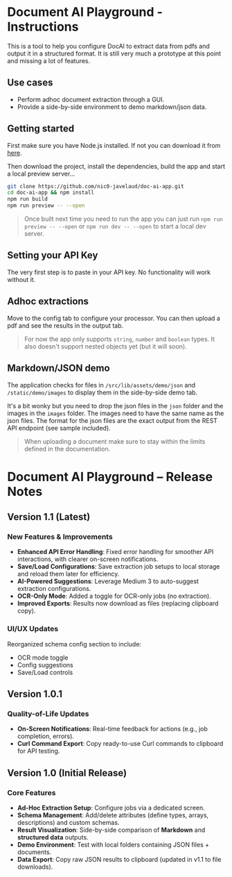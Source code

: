 # Document AI Playground - Instructions

This is a tool to help you configure DocAI to extract data from pdfs and output it in a structured format. It is still very much a prototype at this point and missing a lot of features.

## Use cases

- Perform adhoc document extraction through a GUI.
- Provide a side-by-side environment to demo markdown/json data.

## Getting started

First make sure you have Node.js installed. If not you can download it from [here](https://nodejs.org/en/download/).

Then download the project, install the dependencies, build the app and start a local preview server...

```bash
git clone https://github.com/nic0-javelaud/doc-ai-app.git
cd doc-ai-app && npm install
npm run build
npm run preview -- --open
```

> Once built next time you need to run the app you can just run `npm run preview -- --open` or `npm run dev -- --open` to start a local dev server.

## Setting your API Key

The very first step is to paste in your API key. No functionality will work without it.

## Adhoc extractions

Move to the config tab to configure your processor. You can then upload a pdf and see the results in the output tab.

> For now the app only supports `string`, `number` and `boolean` types. It also doesn't support nested objects yet (but it will soon).

## Markdown/JSON demo

The application checks for files in `/src/lib/assets/demo/json` and `/static/demo/images` to display them in the side-by-side demo tab.

It's a bit wonky but you need to drop the json files in the `json` folder and the images in the `images` folder. The images need to have the same name as the json files. The format for the json files are the exact output from the REST API endpoint (see sample included).

> When uploading a document make sure to stay within the limits defined in the documentation.

# Document AI Playground – Release Notes

## Version 1.1 (Latest)
### New Features & Improvements

- **Enhanced API Error Handling**: Fixed error handling for smoother API interactions, with clearer on-screen notifications.
- **Save/Load Configurations**: Save extraction job setups to local storage and reload them later for efficiency.
- **AI-Powered Suggestions**: Leverage Medium 3 to auto-suggest extraction configurations.
- **OCR-Only Mode**: Added a toggle for OCR-only jobs (no extraction).
- **Improved Exports**: Results now download as files (replacing clipboard copy).

### UI/UX Updates
Reorganized schema config section to include:
- OCR mode toggle
- Config suggestions
- Save/Load controls

## Version 1.0.1
### Quality-of-Life Updates

- **On-Screen Notifications**: Real-time feedback for actions (e.g., job completion, errors).
- **Curl Command Export**: Copy ready-to-use Curl commands to clipboard for API testing.

## Version 1.0 (Initial Release)
### Core Features

- **Ad-Hoc Extraction Setup**: Configure jobs via a dedicated screen.
- **Schema Management**: Add/delete attributes (define types, arrays, descriptions) and custom schemas.
- **Result Visualization**: Side-by-side comparison of **Markdown** and **structured data** outputs.
- **Demo Environment**: Test with local folders containing JSON files + documents.
- **Data Export**: Copy raw JSON results to clipboard (updated in v1.1 to file downloads).
